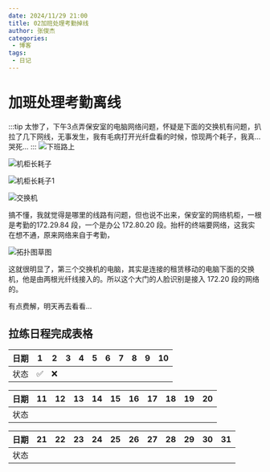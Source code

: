```yaml
---
date: 2024/11/29 21:00
title: 02加班处理考勤掉线
author: 张俊杰
categories:
 - 博客
tags:
 - 日记
---
```

# 加班处理考勤离线
:::tip
太惨了，下午3点弄保安室的电脑网络问题，怀疑是下面的交换机有问题，扒拉了几下网线，无事发生，我有毛病打开光纤盘看的时候，惊现两个耗子，我真...哭死...
:::
![下班路上](https://gitee.com/zhangjunjiee/article-images/raw/master/images/202412022224352.png)

![机柜长耗子](https://gitee.com/zhangjunjiee/article-images/raw/master/images/202412022236615.png)

![机柜长耗子1](https://gitee.com/zhangjunjiee/article-images/raw/master/images/202412022237553.png)

![交换机](https://gitee.com/zhangjunjiee/article-images/raw/master/images/202412022238520.png)

搞不懂，我就觉得是哪里的线路有问题，但也说不出来，保安室的网络机柜，一根是考勤的172.29.84 段，一个是办公 172.80.20 段。抬杆的终端要网络，这我实在想不通，原来网络来自于考勤，

![拓扑图草图](https://gitee.com/zhangjunjiee/article-images/raw/master/images/202412022258365.png)

这就很明显了，第三个交换机的电脑，其实是连接的租赁移动的电脑下面的交换机，他是由两根光纤线接入的。所以这个大门的人脸识别是接入 172.20 段的网络的。

有点费解，明天再去看看...

## 拉练日程完成表格


| 日期  | 1   | 2   | 3   | 4   | 5   | 6   | 7   | 8   | 9   | 10  |
|-------|-----|-----|-----|-----|-----|-----|-----|-----|-----|-----|
| 状态  |  ✅  | ❌ |     |     |     |     |     |     |     |     |

| 日期  | 11  | 12  | 13  | 14  | 15  | 16  | 17  | 18  | 19  | 20  |
|-------|-----|-----|-----|-----|-----|-----|-----|-----|-----|-----|
| 状态  |     |     |     |     |     |     |     |     |     |     |

| 日期  | 21  | 22  | 23  | 24  | 25  | 26  | 27  | 28  | 29  | 30  | 31  |
|-------|-----|-----|-----|-----|-----|-----|-----|-----|-----|-----|-----|
| 状态  |     |     |     |     |     |     |     |     |     |     |     |

